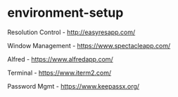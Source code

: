 # environment-setup

Resolution Control - http://easyresapp.com/

Window Management - https://www.spectacleapp.com/

Alfred - https://www.alfredapp.com/

Terminal - https://www.iterm2.com/

Password Mgmt - https://www.keepassx.org/
